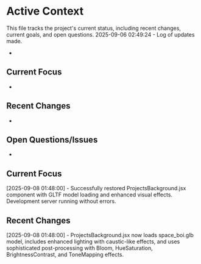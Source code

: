 # Active Context

This file tracks the project's current status, including recent changes, current goals, and open questions.
2025-09-06 02:49:24 - Log of updates made.

-

## Current Focus

-

## Recent Changes

-

## Open Questions/Issues

-

## Current Focus

[2025-09-08 01:48:00] - Successfully restored ProjectsBackground.jsx component with GLTF model loading and enhanced visual effects. Development server running without errors.

## Recent Changes

[2025-09-08 01:48:00] - ProjectsBackground.jsx now loads space_boi.glb model, includes enhanced lighting with caustic-like effects, and uses sophisticated post-processing with Bloom, HueSaturation, BrightnessContrast, and ToneMapping effects.

